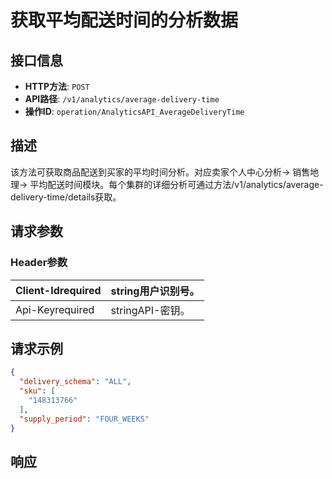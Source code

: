 # 获取平均配送时间的分析数据

## 接口信息

- **HTTP方法**: `POST`
- **API路径**: `/v1/analytics/average-delivery-time`
- **操作ID**: `operation/AnalyticsAPI_AverageDeliveryTime`

## 描述

该方法可获取商品配送到买家的平均时间分析。对应卖家个人中心分析→ 销售地理→ 平均配送时间模块。每个集群的详细分析可通过方法/v1/analytics/average-delivery-time/details获取。

## 请求参数

### Header参数

| Client-Idrequired | string用户识别号。 |
|---|---|
| Api-Keyrequired | stringAPI-密钥。 |

## 请求示例

```json
{
  "delivery_schema": "ALL",
  "sku": [
    "148313766"
  ],
  "supply_period": "FOUR_WEEKS"
}
```

## 响应
